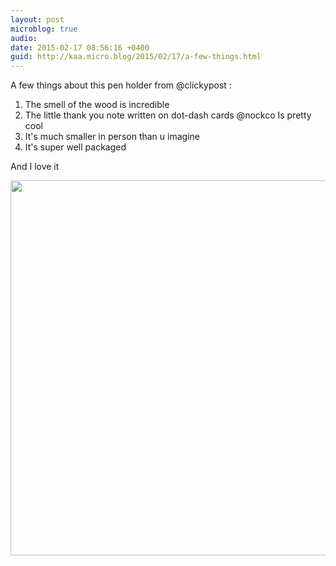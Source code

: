 ```yaml
---
layout: post
microblog: true
audio: 
date: 2015-02-17 08:56:16 +0400
guid: http://kaa.micro.blog/2015/02/17/a-few-things.html
---
```

A few things about this pen holder from @clickypost :
1. The smell of the wood is incredible 
2. The little thank you note written on dot-dash cards @nockco Is pretty cool 
3. It's much smaller in person than u imagine
4. It's super well packaged

And I love it

<img src="https://www.kaa.bz/uploads/2018/68f912f2e1.jpg" width="600" height="600" />
